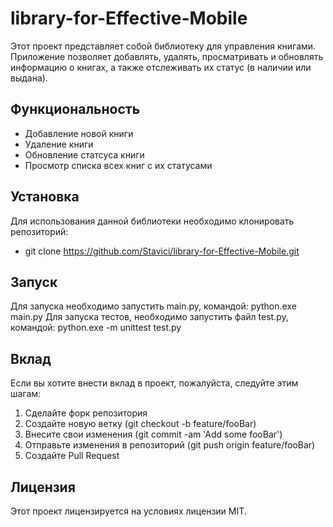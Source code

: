 # library-for-Effective-Mobile
Этот проект представляет собой библиотеку для управления книгами. Приложение позволяет добавлять, удалять, просматривать и обновлять информацию о книгах, а также отслеживать их статус (в наличии или выдана).

## Функциональность
- Добавление новой книги
- Удаление книги
- Обновление статсуса книги
- Просмотр списка всех книг с их статусами

## Установка
Для использования данной библиотеки необходимо клонировать репозиторий:
- git clone https://github.com/Stavici/library-for-Effective-Mobile.git

## Запуск
Для запуска необходимо запустить main.py, командой:
python.exe main.py
Для запуска тестов, необходимо запустить файл test.py, командой:
python.exe -m unittest test.py

## Вклад
Если вы хотите внести вклад в проект, пожалуйста, следуйте этим шагам:
1. Сделайте форк репозитория
2. Создайте новую ветку (git checkout -b feature/fooBar)
3. Внесите свои изменения (git commit -am 'Add some fooBar')
4. Отправьте изменения в репозиторий (git push origin feature/fooBar)
5. Создайте Pull Request

## Лицензия
Этот проект лицензируется на условиях лицензии MIT.
